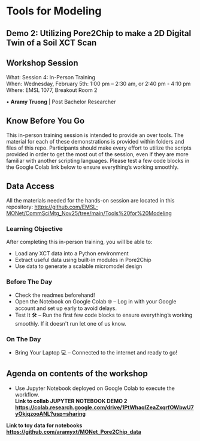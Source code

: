 # Tools for Modeling
## Demo 2: Utilizing Pore2Chip to make a 2D Digital Twin of a Soil XCT Scan
## Workshop Session
What: Session 4: In-Person Training   <br>
When: Wednesday, February 5th: 1:00 pm – 2:30 am, or  2:40 pm - 4:10 pm <br>
Where:  EMSL 1077, Breakout Room 2

•	**Aramy Truong** | Post Bachelor Researcher   <br>

## Know Before You Go
This in-person training session is intended to provide an over tools. The material for each of these demonstrations is provided within folders and files of this repo. Participants should make every effort to utilize the scripts provided in order to get the most out of the session, even if they are more familiar with another scripting languages.
Please test a few code blocks in the Google Colab link below to ensure everything’s working smoothly.

## Data Access
All the materials needed for the hands-on session are located in this repository: https://github.com/EMSL-MONet/CommSciMtg_Nov25/tree/main/Tools%20for%20Modeling

### Learning Objective
After completing this in-person training, you will be able to:
- Load any XCT data into a Python environment
- Extract useful data using built-in modules in Pore2Chip
- Use data to generate a scalable micromodel design

### Before The Day
- Check the readmes beforehand!
- Open the Notebook on Google Colab 🌐 – Log in with your Google account and set up early to avoid delays.
- Test It 🛠️ – Run the first few code blocks to ensure everything’s working smoothly. If it doesn't run let one of us know. 

### On The Day
- Bring Your Laptop 💻 – Connected to the internet and ready to go!

## Agenda on contents of the workshop
- Use Jupyter Notebook deployed on Google Colab to execute the workflow.  
**Link to collab JUPYTER NOTEBOOK DEMO 2 https://colab.research.google.com/drive/1PtWhaqIZeaZxqrfOWbwU7yOkjqzooANL?usp=sharing**

**Link to toy data for notebooks https://github.com/aramyxt/MONet_Pore2Chip_data**
